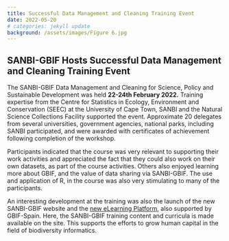 ```yaml
---
title: Successful Data Management and Cleaning Training Event
date: 2022-05-20
# categories: jekyll update
background: /assets/images/Figure 6.jpg
---
```


## SANBI-GBIF Hosts Successful Data Management and Cleaning Training Event ##

The SANBI-GBIF Data Management and Cleaning for Science, Policy and Sustainable Development was held **22-24th February 2022.** 
Training expertise from the Centre for Statistics in Ecology, Environment and Conservation (SEEC) at the University of
Cape Town, SANBI and the Natural Science Collections Facility supported the event.  Approximate 20 delegates from several
universities, government agencies, national parks, including SANBI participated, and were awarded with certificates of
achievement following completion of the workshop. 

Participants indicated that the course was very relevant to supporting their work activities and appreciated the fact that
they could also work on their own datasets, as part of the course activities.  Others also enjoyed learning more about GBIF,
and the value of data sharing via SANBI-GBIF.  The use and application of R, in the course was also very stimulating to many 
of the participants. 

An interesting development at the training was also the launch of the new SANBI-GBIF website and the
[new eLearning Platform](https://www.sanbi-gbif.org/e-learning), also supported by GBIF-Spain.  Here, the SANBI-GBIF training content and curricula 
is made available on the site.  This supports the efforts to grow human capital in the field of biodiversity informatics. 


